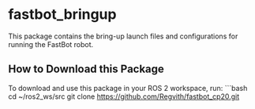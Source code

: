 # fastbot_bringup
This package contains the bring-up launch files and configurations for running the FastBot robot.
##  How to Download this Package
To download and use this package in your ROS 2 workspace, run: ```bash cd ~/ros2_ws/src git clone https://github.com/Regvith/fastbot_cp20.git
